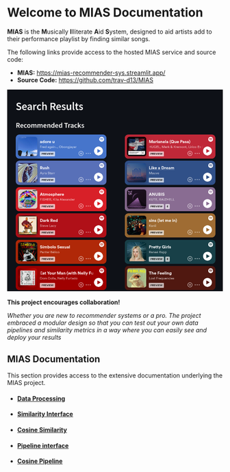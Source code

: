 # Welcome to MIAS Documentation

**MIAS** is the **M**usically **I**lliterate **A**id **S**ystem, designed to 
aid artists add to their performance playlist by finding similar songs. 

The following links provide access to the hosted MIAS service and source code: 
- **MIAS:** https://mias-recommender-sys.streamlit.app/
- **Source Code:** https://github.com/trav-d13/MIAS

![img.png](result_pic.png)

**This project encourages collaboration!** 

_Whether you are new to recommender systems or a pro.
The project embraced a modular design so that you can test out your own data pipelines and similarity metrics
in a way where you can easily see and deploy your results_

## MIAS Documentation
This section provides access to the extensive documentation underlying the MIAS project.

- #### [Data Processing](data_processing.md)
- #### [Similarity Interface](similarity_interface.md)
- #### [Cosine Similarity](similarity.md)
- #### [Pipeline interface](pipeline_interface.md)
- #### [Cosine Pipeline](pipeline.md)
